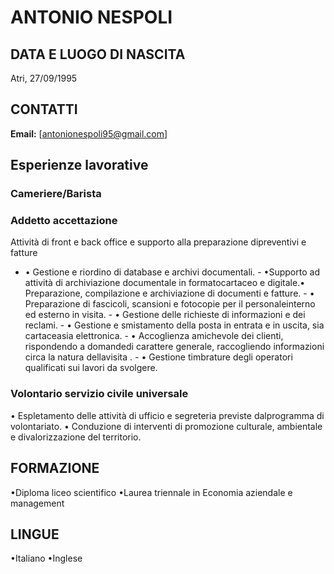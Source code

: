 # ANTONIO NESPOLI
## DATA E LUOGO DI NASCITA
Atri, 27/09/1995
## CONTATTI
**Email:** [antonionespoli95@gmail.com]
## Esperienze lavorative
### Cameriere/Barista 
### Addetto accettazione 
Attività di front e back office e supporto alla preparazione dipreventivi e fatture
- • Gestione e riordino di database e archivi documentali. - •Supporto ad attività di archiviazione documentale in formatocartaceo e digitale.• Preparazione, compilazione e archiviazione di documenti e fatture. - • Preparazione di fascicoli, scansioni e fotocopie per il personaleinterno ed esterno in visita. - • Gestione delle richieste di informazioni e dei reclami. - • Gestione e smistamento della posta in entrata e in uscita, sia cartaceasia elettronica. - • Accoglienza  amichevole dei clienti, rispondendo a domandedi carattere generale, raccogliendo informazioni circa la natura dellavisita . - • Gestione timbrature degli operatori qualificati sui lavori da svolgere.
### Volontario servizio civile universale 
• Espletamento delle attività di ufficio e segreteria previste dalprogramma di volontariato.
• Conduzione di interventi di promozione culturale, ambientale e divalorizzazione del territorio.
## FORMAZIONE
•Diploma liceo scientifico
•Laurea triennale in Economia aziendale e management
## LINGUE
•Italiano
•Inglese

